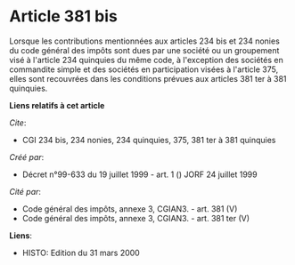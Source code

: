 # Article 381 bis

Lorsque les contributions mentionnées aux articles 234 bis et 234 nonies  du code général des impôts sont dues par une
société ou un groupement visé à l'article 234 quinquies du même code, à l'exception des sociétés en commandite simple et des
sociétés en participation visées à l'article 375, elles sont recouvrées dans les conditions prévues aux articles 381 ter à
381 quinquies.

**Liens relatifs à cet article**

_Cite_:

  - CGI 234 bis, 234 nonies, 234 quinquies, 375, 381 ter à 381 quinquies

_Créé par_:

  - Décret n°99-633 du 19 juillet 1999 - art. 1 () JORF 24 juillet 1999

_Cité par_:

  - Code général des impôts, annexe 3, CGIAN3. - art. 381 (V)
  - Code général des impôts, annexe 3, CGIAN3. - art. 381 ter (V)

**Liens**:

  - HISTO: Edition du 31 mars 2000
